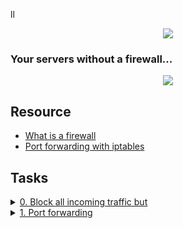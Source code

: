 ll 

<p align="center" />
  <img src="https://s3.amazonaws.com/intranet-projects-files/holbertonschool-sysadmin_devops/284/V1HjQ1Y.png" />
</p>

### Your servers without a firewall...

<p align="center" />
  <img src="https://s3.amazonaws.com/intranet-projects-files/holbertonschool-sysadmin_devops/155/holbertonschool-firewall.gif" />
</p>


## Resource

- [What is a firewall](https://en.wikipedia.org/wiki/Firewall_%28computing%29) 
- [Port forwarding with iptables](https://www.cogini.com/blog/port-forwarding-with-iptables/)

## Tasks

<details>
<summary><a href="./0-block_all_incoming_traffic_but">0. Block all incoming traffic but</a></summary><br>
<a href='https://postimages.org/' target='_blank'><img src='https://i.postimg.cc/qq0ZGZVq/image.png' border='0' alt='image'/></a>
</details>

<details>
<summary><a href="./100-port_forwarding">1. Port forwarding</a></summary><br>

Firewalls can not only filter requests, they can also forward them.

Requirements:

	- Configure web-01 so that its firewall redirects port `8080/TCP` to port `80/TCP`.
	- Your answer file should be a copy of the `ufw` configuration file that you modified to make this happen
Terminal in `web-01`:

```sh
root@03-web-01:~# netstat -lpn
Active Internet connections (only servers)
Proto Recv-Q Send-Q Local Address           Foreign Address         State       PID/Program name
tcp        0      0 0.0.0.0:80              0.0.0.0:*               LISTEN      2473/nginx
tcp        0      0 0.0.0.0:22              0.0.0.0:*               LISTEN      978/sshd
tcp6       0      0 :::80                   :::*                    LISTEN      2473/nginx
tcp6       0      0 :::22                   :::*                    LISTEN      978/sshd
udp        0      0 0.0.0.0:68              0.0.0.0:*                           594/dhclient
udp        0      0 0.0.0.0:54432           0.0.0.0:*                           594/dhclient
udp6       0      0 :::32563                :::*                                594/dhclient
Active UNIX domain sockets (only servers)
Proto RefCnt Flags       Type       State         I-Node   PID/Program name    Path
unix  2      [ ACC ]     SEQPACKET  LISTENING     7175     433/systemd-udevd   /run/udev/control
unix  2      [ ACC ]     STREAM     LISTENING     6505     1/init              @/com/ubuntu/upstart
unix  2      [ ACC ]     STREAM     LISTENING     8048     741/dbus-daemon     /var/run/dbus/system_bus_socket
unix  2      [ ACC ]     STREAM     LISTENING     8419     987/acpid           /var/run/acpid.socket
root@03-web-01:~#
root@03-web-01:~# grep listen /etc/nginx/sites-enabled/default
    listen 80 default_server;
    listen [::]:80 default_server ipv6only=on;
    # pass the PHP scripts to FastCGI server listening on 127.0.0.1:9000
#   listen 8000;
#   listen somename:8080;
#   listen 443;
root@03-web-01:~#
```

- My web server `nginx` is only listening on port `80`
- `netstat` shows that nothing is listening on `8080`
Terminal in `web-02`:

```sh
ubuntu@03-web-02:~$ curl -sI web-01.holberton.online:80
HTTP/1.1 200 OK
Server: nginx/1.4.6 (Ubuntu)
Date: Tue, 07 Mar 2017 02:14:41 GMT
Content-Type: text/html
Content-Length: 612
Last-Modified: Tue, 04 Mar 2014 11:46:45 GMT
Connection: keep-alive
ETag: "5315bd25-264"
Accept-Ranges: bytes

ubuntu@03-web-02:~$ curl -sI web-01.holberton.online:8080
HTTP/1.1 200 OK
Server: nginx/1.4.6 (Ubuntu)
Date: Tue, 07 Mar 2017 02:14:43 GMT
Content-Type: text/html
Content-Length: 612
Last-Modified: Tue, 04 Mar 2014 11:46:45 GMT
Connection: keep-alive
ETag: "5315bd25-264"
Accept-Ranges: bytes

ubuntu@03-web-02:~$
```
I use curl to query `web-01.holberton.online`, and since my firewall is forwarding the ports, I get a `HTTP 200` response on port `80/TCP` and also on port `8080/TCP`.

</details>

